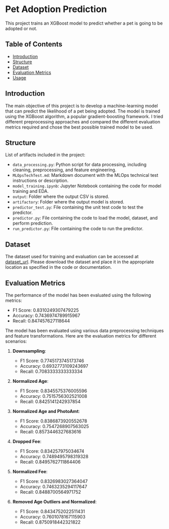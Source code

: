 # Pet Adoption Prediction

This project trains an XGBoost model to predict whether a pet is going to be adopted or not.

## Table of Contents

- [Introduction](#introduction)
- [Structure](#structure)
- [Dataset](#dataset)
- [Evaluation Metrics](#evaluation-metrics)
- [Usage](#usage)

## Introduction

The main objective of this project is to develop a machine-learning model that can predict the likelihood of a pet being adopted. The model is trained using the XGBoost algorithm, a popular gradient-boosting framework.
I tried different preprocessing approaches and compared the different evaluation metrics required and chose the best possible trained model to be used.


## Structure

List of artifacts included in the project:

- `data_processing.py`: Python script for data processing, including cleaning, preprocessing, and feature engineering.
- `MLOpsTechTest.md`: Markdown document with the MLOps technical test instructions or description.
- `model_training.ipynb`: Jupyter Notebook containing the code for model training and EDA.
- `output`: Folder where the output CSV is stored.
- `artifactory`: Folder where the output model is stored.
- `predictor_test.py`: File containing the unit test code to test the predictor.
- `predictor.py`: File containing the code to load the model, dataset, and perform prediction.
- `run_predictor.py`: File containing the code to run the predictor.

## Dataset

The dataset used for training and evaluation can be accessed at [dataset_url](gs://cloud-samples-data/ai-platform-unified/datasets/tabular/petfinder-tabular-classification.csv). Please download the dataset and place it in the appropriate location as specified in the code or documentation.

## Evaluation Metrics

The performance of the model has been evaluated using the following metrics:

- F1 Score: 0.8310249307479225
- Accuracy: 0.7436974789915967
- Recall: 0.847457627118644

The model has been evaluated using various data preprocessing techniques and feature transformations. Here are the evaluation metrics for different scenarios:

1. **Downsampling**:
   - F1 Score: 0.7745173745173746
   - Accuracy: 0.6932773109243697
   - Recall: 0.7083333333333334

2. **Normalized Age**:
   - F1 Score: 0.8345575376005596
   - Accuracy: 0.7515756302521008
   - Recall: 0.8425141242937854

3. **Normalized Age and PhotoAmt**:
   - F1 Score: 0.8386873920552678
   - Accuracy: 0.7547268907563025
   - Recall: 0.8573446327683616

4. **Dropped Fee**:
   - F1 Score: 0.834257975034674
   - Accuracy: 0.7489495798319328
   - Recall: 0.8495762711864406

5. **Normalized Fee**:
   - F1 Score: 0.8326983027364047
   - Accuracy: 0.7463235294117647
   - Recall: 0.8488700564971752

6. **Removed Age Outliers and Normalized**:
   - F1 Score: 0.8434752022511431
   - Accuracy: 0.7601078167115903
   - Recall: 0.8750918442321822
